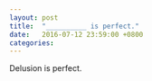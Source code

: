 ```yaml
---
layout: post
title:  "__________ is perfect."
date:   2016-07-12 23:59:00 +0800
categories: 
---
```

Delusion is perfect.
